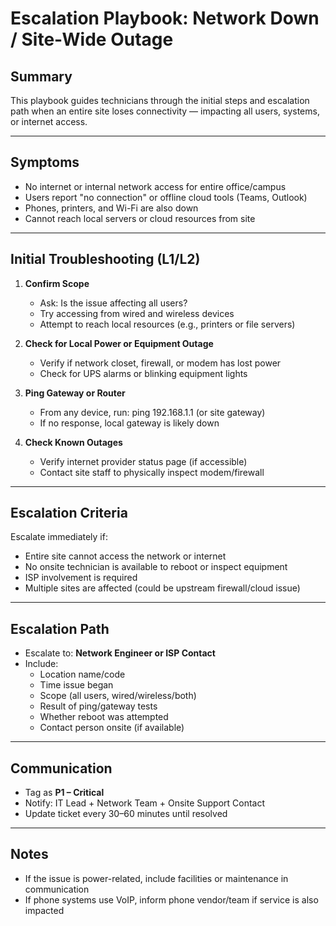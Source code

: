 # Escalation Playbook: Network Down / Site-Wide Outage

## Summary
This playbook guides technicians through the initial steps and escalation path when an entire site loses connectivity — impacting all users, systems, or internet access.

---

## Symptoms

- No internet or internal network access for entire office/campus
- Users report "no connection" or offline cloud tools (Teams, Outlook)
- Phones, printers, and Wi-Fi are also down
- Cannot reach local servers or cloud resources from site

---

## Initial Troubleshooting (L1/L2)

1. **Confirm Scope**
   - Ask: Is the issue affecting all users?
   - Try accessing from wired and wireless devices
   - Attempt to reach local resources (e.g., printers or file servers)

2. **Check for Local Power or Equipment Outage**
   - Verify if network closet, firewall, or modem has lost power
   - Check for UPS alarms or blinking equipment lights

3. **Ping Gateway or Router**
   - From any device, run:
     ping 192.168.1.1 (or site gateway)
   - If no response, local gateway is likely down

4. **Check Known Outages**
   - Verify internet provider status page (if accessible)
   - Contact site staff to physically inspect modem/firewall

---

## Escalation Criteria

Escalate immediately if:
- Entire site cannot access the network or internet
- No onsite technician is available to reboot or inspect equipment
- ISP involvement is required
- Multiple sites are affected (could be upstream firewall/cloud issue)

---

## Escalation Path

- Escalate to: **Network Engineer or ISP Contact**
- Include:
  - Location name/code
  - Time issue began
  - Scope (all users, wired/wireless/both)
  - Result of ping/gateway tests
  - Whether reboot was attempted
  - Contact person onsite (if available)

---

## Communication

- Tag as **P1 – Critical**
- Notify: IT Lead + Network Team + Onsite Support Contact
- Update ticket every 30–60 minutes until resolved

---

## Notes

- If the issue is power-related, include facilities or maintenance in communication
- If phone systems use VoIP, inform phone vendor/team if service is also impacted
